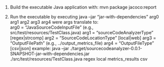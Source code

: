 1. Build the executable Java application with:
   mvn package jacoco:report

2. Run the executable by executing
   java –jar “jar-with-dependencies” arg0 arg1 arg2 arg3 arg4
   were args translate to: 	
   arg0 = “JavaSourceCodeInputFile” (e.g., src/test/resources/TestClass.java)
   arg1 = “sourceCodeAnalyzerType” [regex|strcomp]
   arg2 = “SourceCodeLocationType” [local|web]
   arg3 = “OutputFilePath” (e.g., ../output_metrics_file)
   arg4 = “OutputFileType” [csv|json]
   example:
   java –jar ./target/sourcecodeanalyzer-0.0.1-SNAPSHOT-jar-with-dependencies.jar ./src/test/resources/TestClass.java regex local metrics_results csv